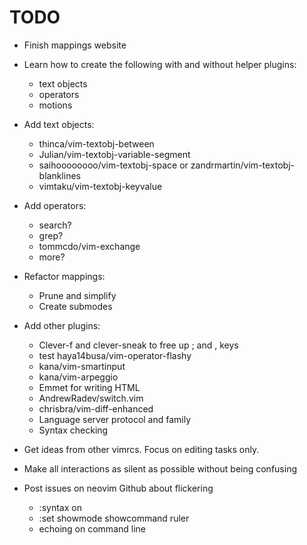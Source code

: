 TODO
================================================
- Finish mappings website

- Learn how to create the following with and without helper plugins:
	- text objects
	- operators
	- motions

- Add text objects:
	- thinca/vim-textobj-between
	- Julian/vim-textobj-variable-segment
	- saihoooooooo/vim-textobj-space or zandrmartin/vim-textobj-blanklines
	- vimtaku/vim-textobj-keyvalue

- Add operators:
	- search?
	- grep?
	- tommcdo/vim-exchange
	- more?

- Refactor mappings:
	- Prune and simplify
	- Create submodes

- Add other plugins:
	- Clever-f and clever-sneak to free up ; and , keys
	- test haya14busa/vim-operator-flashy
	- kana/vim-smartinput
	- kana/vim-arpeggio
	- Emmet for writing HTML
	- AndrewRadev/switch.vim
	- chrisbra/vim-diff-enhanced
	- Language server protocol and family
	- Syntax checking

- Get ideas from other vimrcs. Focus on editing tasks only.

- Make all interactions as silent as possible without being confusing

- Post issues on neovim Github about flickering
	- :syntax on
	- :set showmode showcommand ruler
	- echoing on command line
